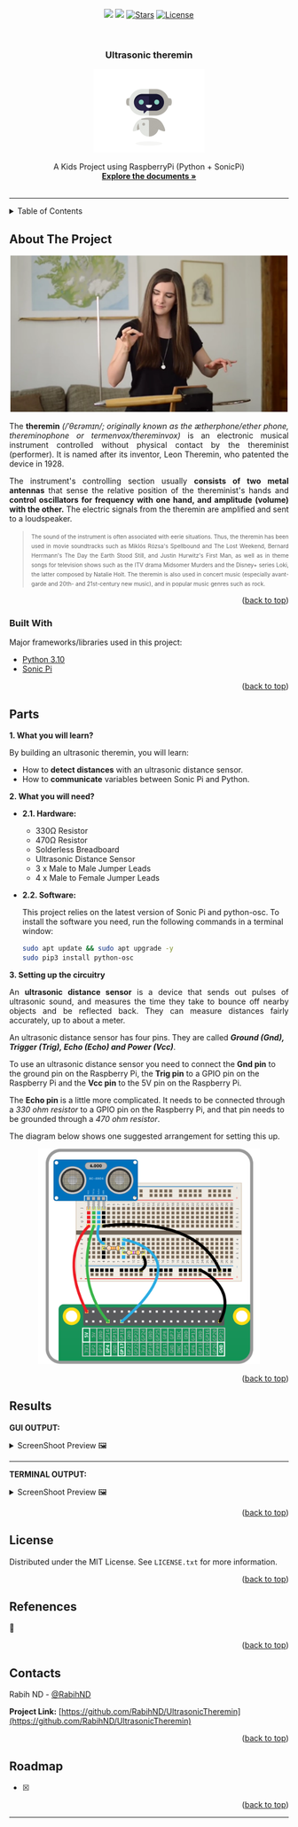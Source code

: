 <div id="top"></div>

<p align="center">
    <a href="https://github.com/RabihND/UltrasonicTheremin/graphs/contributors" alt="Contributers">
        <img src="https://img.shields.io/github/contributors/RabihND/UltrasonicTheremin?color=6fd671&logo=WhiteSource&style=for-the-badge" /></a>
    <a href="https://github.com/RabihND/UltrasonicTheremin//network/members" alt="Forks">
        <img src="https://img.shields.io/github/forks/RabihND/UltrasonicTheremin?color=cccccc&logo=Node-RED&style=for-the-badge" /></a>
    <a href=" https://github.com/RabihND/UltrasonicTheremin/stargazers">
        <img src="https://img.shields.io/github/stars/RabihND/UltrasonicTheremin?color=8e6be8&logo=Ethereum&logoColor=8e6be8&style=for-the-badge" alt="Stars"></a>
    <a href="https://github.com/RabihND/UltrasonicTheremin/master/LICENSE.txt">
        <img src="https://img.shields.io/github/license/RabihND/UltrasonicTheremin?color=%2363afdb&logo=letsencrypt&style=for-the-badge" alt="License"></a>
</p>


<!-- PROJECT LOGO -->
<br />
<div align="center">

  <h3 align="center"> Ultrasonic theremin</h3>
  <p align="center"><img src="./stuff/bot.gif" width="200"></p>
  <p align="center">
   A Kids Project using RaspberryPi (Python + SonicPi)
    <br />
    <a href="https://github.com/RabihND/AP2021-2022-Final"><strong>Explore the documents »</strong></a>
    <br />
    <br />
  </p>
</div>


---

<!-- TABLE OF CONTENTS -->
<details>
  <summary>Table of Contents</summary> 
  <ol>
    <li><a href="#about-the-project">About The Project</a></li>
    <li><a href="#parts">Parts</a></li>
    <li><a href="#results">Results</a></li>
    <li><a href="#license">License</a></li>
    <li><a href="#refenences">Refenences</a></li>
    <li><a href="#contact">Contact</a></li>
    <li><a href="#roadmap">Roadmap</a></li>
  </ol>
</details>



<!-- ABOUT THE PROJECT -->
## About The Project
<p align="center"> <img  src="./stuff/playing.webp" width="500"> </p>  
<p align="justify">The <b>theremin</b> <i>(/ˈθɛrəmɪn/; originally known as the ætherphone/ether phone, thereminophone or termenvox/thereminvox)</i> is an electronic musical instrument controlled without physical contact by the thereminist (performer). It is named after its inventor, Leon Theremin, who patented the device in 1928.

<p align="justify">The instrument's controlling section usually <b>consists of two metal antennas</b> that sense the relative position of the thereminist's hands and <b>control oscillators for frequency with one hand, and amplitude (volume) with the other.</b> The electric signals from the theremin are amplified and sent to a loudspeaker.

><p align="justify"><font size="-3">The sound of the instrument is often associated with eerie situations. Thus, the theremin has been used in movie soundtracks such as Miklós Rózsa's Spellbound and The Lost Weekend, Bernard Herrmann's The Day the Earth Stood Still, and Justin Hurwitz's First Man, as well as in theme songs for television shows such as the ITV drama Midsomer Murders and the Disney+ series Loki, the latter composed by Natalie Holt. The theremin is also used in concert music (especially avant-garde and 20th- and 21st-century new music), and in popular music genres such as rock.</p></font>


<p align="right">(<a href="#top">back to top</a>)</p>


### Built With

Major frameworks/libraries used in this project:

* [Python 3.10](https://www.python.org/)
* [Sonic Pi](https://sonic-pi.net/)

<p align="right">(<a href="#top">back to top</a>)</p>


<!-- PARTS -->
## Parts
**1. What you will learn?**

By building an ultrasonic theremin, you will learn:
- How to **detect distances** with an ultrasonic distance sensor.
- How to **communicate** variables between Sonic Pi and Python.

 
**2. What you will need?** 

- **2.1. Hardware:** 
    - 330Ω Resistor
    - 470Ω Resistor
    - Solderless Breadboard
    - Ultrasonic Distance Sensor
    - 3 x Male to Male Jumper Leads
    - 4 x Male to Female Jumper Leads
- **2.2. Software:**

    This project relies on the latest version of Sonic Pi and python-osc. To install the software you need, run the following commands in a terminal window:
    ```zsh
    sudo apt update && sudo apt upgrade -y
    sudo pip3 install python-osc
    ```

**3. Setting up the circuitry**

<p align="justify">An <b>ultrasonic distance sensor</b> is a device that sends out pulses of ultrasonic sound, and measures the time they take to bounce off nearby objects and be reflected back. They can measure distances fairly accurately, up to about a meter.</p>

An ultrasonic distance sensor has four pins. They are called <b><i>Ground (Gnd), Trigger (Trig), Echo (Echo) and Power (Vcc)</i></b>.

To use an ultrasonic distance sensor you need to connect the <b>Gnd pin</b> to the ground pin on the Raspberry Pi, the <b>Trig pin</b> to a GPIO pin on the Raspberry Pi and the <b>Vcc pin</b> to the 5V pin on the Raspberry Pi.

The <b>Echo pin</b> is a little more complicated. It needs to be connected through a <i>330 ohm resistor</i> to a GPIO pin on the Raspberry Pi, and that pin needs to be grounded through a <i>470 ohm resistor</i>.

The diagram below shows one suggested arrangement for setting this up.

<p align="center"> <img  src="./stuff/circuit.png" width="400"> </p>  




<p align="right">(<a href="#top">back to top</a>)</p>

<!-- RESULTS -->
## Results

**GUI OUTPUT:**
<details>
<summary>ScreenShoot Preview 🖼️</summary>
  <body>
    <p align="center"> <img src="./stuff/GUI_output.jpg" width="200"> </p>
  </body>
</details>

---

**TERMINAL OUTPUT:**
<details>
<summary>ScreenShoot Preview 🖼️</summary>
  <body>
    <p align="center"> <img src="./stuff/terminal_output.jpg" width="300"> </p>
  </body>
</details>

<p align="right">(<a href="#top">back to top</a>)</p>

<!-- LICENSE -->
## License

Distributed under the MIT License. See `LICENSE.txt` for more information.

<p align="right">(<a href="#top">back to top</a>)</p>

<!-- REFERENCES -->
## Refenences

🔎

<p align="right">(<a href="#top">back to top</a>)</p>



<!-- CONTACT -->
## Contacts


Rabih ND - [@RabihND](https://github.com/RabihND) 


**Project Link:** [https://github.com/RabihND/UltrasonicTheremin](https://github.com/RabihND/UltrasonicTheremin)

<p align="right">(<a href="#top">back to top</a>)</p>


<!-- ROADMAP -->
## Roadmap

- [x] 
<p align="right">(<a href="#top">back to top</a>)</p>


---



<!-- MARKDOWN LINKS & IMAGES -->
<!-- https://www.markdownguide.org/basic-syntax/#reference-style-links -->
[version-sheild]: https://img.shields.io/github/v/release/RabihND/AP2021-2022-Final?color=14adfa&logo=Semantic%20Web&logoColor=14adfa&style=for-the-badge
[download-sheild]: https://img.shields.io/github/downloads/RabihND/AP2021-2022-Final/total?logo=App%20Store&logoColor=white&style=for-the-badge
[line-sheild]: https://img.shields.io/tokei/lines/github/RabihND/AP2021-2022-Final?color=green&logo=visualstudiocode&style=for-the-badge
[contributors-shield]: https://img.shields.io/github/contributors/RabihND/AP2021-2022-Final?color=6fd671&logo=WhiteSource&style=for-the-badge
[contributors-url]: https://github.com/RabihND/AP2021-2022-Final/graphs/contributors
[forks-shield]: https://img.shields.io/github/forks/RabihND/AP2021-2022-Final?color=cccccc&logo=Node-RED&style=for-the-badge
[forks-url]: https://github.com/RabihND/AP2021-2022-Final//network/members
[stars-shield]: https://img.shields.io/github/stars/RabihND/AP2021-2022-Final?color=8e6be8&logo=Ethereum&logoColor=8e6be8&style=for-the-badge
[stars-url]: https://github.com/RabihND/AP2021-2022-Final/stargazers
[license-shield]: https://img.shields.io/github/license/RabihND/AP2021-2022-Final?color=%2363afdb&logo=letsencrypt&style=for-the-badge
[license-url]: https://github.com/RabihND/AP2021-2022-Final/master/LICENSE.txt
